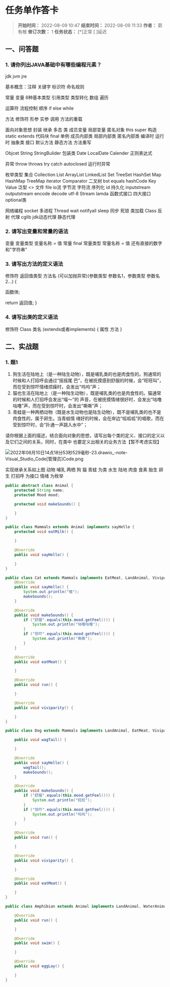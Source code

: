 [//]: # (注释
  Date: 2022-08-10 14:19:36
  LastEditors: gyg
  LastEditTime: 2022-08-10 15:14:08
  FilePath: \note\markdown\郭有根-第二十四章作业.md
)

# 任务单作答卡

>**开始时间：** 2022-08-09 10:47 **结束时间：** 2022-08-09 11:33
**作者：** 郭有根 **修订次数：** 1 **任务状态：** [*]正常 [ ]延迟

## 一、问答题

### 1. 请你列出JAVA基础中有哪些编程元素？

jdk jvm jre 

基本概念：注释 关键字 标识符 命名规则

常量 变量  8种基本类型 引用类型 类型转化 数组 遍历

运算符  流程控制  顺序 if else while  

方法 修饰符 形参 实参 调用 方法的重载

面向对象思想 封装 继承 多态 类  成员变量 局部变量 匿名对象  this super 构造  static extends 代码块  final 单例 成员内部类 局部内部类 匿名内部类 编译时 运行时 抽象类 接口 默认方法 静态方法  方法重写

Objcet String StringBulider 包装类 Date LocalDate Calender 正则表达式 

异常 throw throws try catch autoclosed 运行时异常 

枚举类型 
集合 Collection List ArrayList LinkedList Set TreeSet HashSet  Map HashMap TreeMap iterator Comparator 二叉树 bst  equals hashCode Key Value
泛型 <> 文件 file io流 字节流 字符流 序列化 id  持久化  inputstream outputstream  encode decode utf-8 Stream lamda 函数式接口 四大接口 optional类 

网络编程 socket 多进程 Thread wait notifyall sleep 同步  死锁 类加载 Class 反射 代理 cglib jdk动态代理 静态代理 

### 2. 请写出变量和常量的语法

变量  变量类型 变量名称 = 值
常量 final 常量类型 常量名称 = 值    还有直接的数字和"字符串"

### 3. 请写出方法的定义语法

修饰符 返回值类型 方法名 (可以加抛异常)(参数类型 参数名1，参数类型 参数名2…) {

函数体;

return 返回值;
}

### 4. 请写出类的定义语法

修饰符 Class 类名 (extends或者implements) {
  属性
  方法
}

## 二、实战题

### 1. 题1

1. 狗生活在陆地上（是一种陆生动物），既是哺乳类的也是肉食性的。狗通常的时候和人打招呼会通过“摇摇尾
巴”，在被抚摸感到舒服的时候，会“旺旺叫”，而在受到惊吓情绪烦躁时，会发出“呜呜”声；
2. 猫也生活在陆地上（是一种陆生动物），既是哺乳类的也是肉食性的。猫通常的时候和人打招呼会发出“喵～”的
声音，在被抚摸情绪很好时，会发出“咕噜咕噜”声，而在受到惊吓时，会发出“嘶嘶”声；
3. 青蛙是一种两栖动物（既是水生动物也是陆生动物），既不是哺乳类的也不是肉食性的，属于卵生。当青蛙情
绪好的时候，会在岸边“呱呱呱”的唱歌，而在受到惊吓时，会“扑通一声跳入水中”；

请你根据上面的描述，结合面向对象的思想，请写出每个类的定义、接口的定义以及它们之间的关系，同时，在类中
也要定义出相关的业务方法【暂不考虑实现】

![2022年08月10日14点18分53秒529毫秒-23.drawio_-_note_-_Visual_Studio_Code_[管理员]Code.png](https://s2.loli.net/2022/08/10/3Mao2gKCvJAh4H9.png)

实现继承关系如上图 
动物 哺乳 两栖 狗 猫 青蛙 为类
水生 陆地 肉食 食素 胎生 卵生 打招呼 为接口
情绪 为枚举 

```java
public abstract class Animal {
    protected String name;
    protected Mood mood;

    protected void makeSounds() {

    }
}

public class Mammals extends Animal implements sayHello {
    protected void eatMilk() {

    }

    @Override
    public void sayHello() {

    }
}

public class Cat extends Mammals implements EatMeat, LandAnimal, Viviparity {
    @Override
    public void sayHello() {
        System.out.println("喵");
        makeSounds();
    }

    @Override
    public void makeSounds() {
        if ("舒服".equals(this.mood.getFeel())) {
            System.out.println("咕噜咕噜");
        }
        if ("惊吓".equals(this.mood.getFeel())) {
            System.out.println("嘶嘶");
        }
    }

    @Override
    public void eatMeat() {

    }

    @Override
    public void run() {

    }

    @Override
    public void viviparity() {

    }
}

public class Dog extends Mammals implements LandAnimal, EatMeat, Viviparity {

    public void wagTail() {

    }

    @Override
    public void sayHello() {
        wagTail();
        makeSounds();
    }

    @Override
    public void makeSounds() {
        if ("舒服".equals(this.mood.getFeel())) {
            System.out.println("旺旺");
        }
        if ("惊吓".equals(this.mood.getFeel())) {
            System.out.println("呜呜");
        }
    }

    @Override
    public void run() {

    }

    @Override
    public void viviparity() {

    }

    @Override
    public void eatMeat() {

    }
}

public class Amphibian extends Animal implements LandAnimal, WaterAnimal, EggLay {

    @Override
    public void run() {

    }

    @Override
    public void swim() {

    }

    @Override
    public void eggLay() {

    }
}